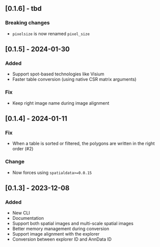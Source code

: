 ## [0.1.6] - tbd

### Breaking changes
- `pixelsize` is now renamed `pixel_size`

## [0.1.5] - 2024-01-30

### Added
- Support spot-based technologies like Visium
- Faster table conversion (using native CSR matrix arguments)

### Fix
- Keep right image name during image alignment

## [0.1.4] - 2024-01-11

### Fix
- When a table is sorted or filtered, the polygons are written in the right order (#2)

### Change
- Now forces using `spatialdata>=0.0.15`

## [0.1.3] - 2023-12-08

### Added
- New CLI
- Documentation
- Support both spatial images and multi-scale spatial images
- Better memory management during conversion
- Support image alignment with the explorer
- Conversion between explorer ID and AnnData ID